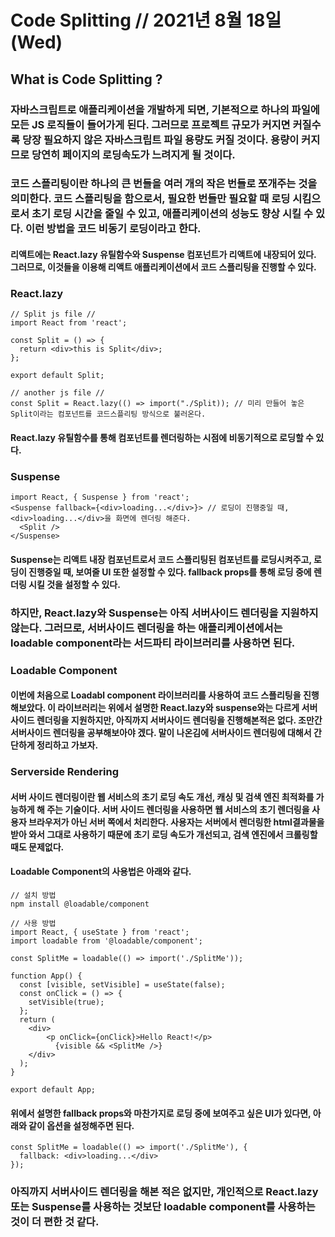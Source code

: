 # Code Splitting // 2021년 8월 18일(Wed)

## What is Code Splitting ?

### 자바스크립트로 애플리케이션을 개발하게 되면, 기본적으로 하나의 파일에 모든 JS 로직들이 들어가게 된다. 그러므로 프로젝트 규모가 커지면 커질수록 당장 필요하지 않은 자바스크립트 파일 용량도 커질 것이다. 용량이 커지므로 당연히 페이지의 로딩속도가 느려지게 될 것이다.

### 코드 스플리팅이란 하나의 큰 번들을 여러 개의 작은 번들로 쪼개주는 것을 의미한다. 코드 스플리팅을 함으로서, 필요한 번들만 필요할 때 로딩 시킴으로서 초기 로딩 시간을 줄일 수 있고, 애플리케이션의 성능도 향상 시킬 수 있다. 이런 방법을 코드 비동기 로딩이라고 한다.

#### 리액트에는 React.lazy 유틸함수와 Suspense 컴포넌트가 리액트에 내장되어 있다. 그러므로, 이것들을 이용해 리액트 애플리케이션에서 코드 스플리팅을 진행할 수 있다.

### React.lazy

```
// Split js file //
import React from 'react';

const Split = () => {
  return <div>this is Split</div>;
};

export default Split;

// another js file //
const Split = React.lazy(() => import("./Split)); // 미리 만들어 놓은 Split이라는 컴포넌트를 코드스플리팅 방식으로 불러온다.
```

#### React.lazy 유틸함수를 통해 컴포넌트를 렌더링하는 시점에 비동기적으로 로딩할 수 있다.

### Suspense

```
import React, { Suspense } from 'react';
<Suspense fallback={<div>loading...</div>}> // 로딩이 진행중일 때, <div>loading...</div>을 화면에 렌더링 해준다.
  <Split />
</Suspense>
```

#### Suspense는 리액트 내장 컴포넌트로서 코드 스플리팅된 컴포넌트를 로딩시켜주고, 로딩이 진행중일 때, 보여줄 UI 또한 설정할 수 있다. fallback props를 통해 로딩 중에 렌더링 시킬 것을 설정할 수 있다.

### 하지만, React.lazy와 Suspense는 아직 서버사이드 렌더링을 지원하지 않는다. 그러므로, 서버사이드 렌더링을 하는 애플리케이션에서는 loadable component라는 서드파티 라이브러리를 사용하면 된다.

### Loadable Component

#### 이번에 처음으로 Loadabl component 라이브러리를 사용하여 코드 스플리팅을 진행해보았다. 이 라이브러리는 위에서 설명한 React.lazy와 suspense와는 다르게 서버사이드 렌더링을 지원하지만, 아직까지 서버사이드 렌더링을 진행해본적은 없다. 조만간 서버사이드 렌더링을 공부해보아야 겠다. 말이 나온김에 서버사이드 렌더링에 대해서 간단하게 정리하고 가보자.

### Serverside Rendering

#### 서버 사이드 렌더링이란 웹 서비스의 초기 로딩 속도 개선, 캐싱 및 검색 엔진 최적화를 가능하게 해 주는 기술이다. 서버 사이드 렌더링을 사용하면 웹 서비스의 초기 렌더링을 사용자 브라우저가 아닌 서버 쪽에서 처리한다. 사용자는 서버에서 렌더링한 html결과물을 받아 와서 그대로 사용하기 때문에 초기 로딩 속도가 개선되고, 검색 엔진에서 크롤링할 때도 문제없다.

#### Loadable Component의 사용법은 아래와 같다.

```
// 설치 방법
npm install @loadable/component
```

```
// 사용 방법
import React, { useState } from 'react';
import loadable from '@loadable/component';

const SplitMe = loadable(() => import('./SplitMe'));

function App() {
  const [visible, setVisible] = useState(false);
  const onClick = () => {
    setVisible(true);
  };
  return (
    <div>
        <p onClick={onClick}>Hello React!</p>
          {visible && <SplitMe />}
    </div>
  );
}

export default App;
```

#### 위에서 설명한 fallback props와 마찬가지로 로딩 중에 보여주고 싶은 UI가 있다면, 아래와 같이 옵션을 설정해주면 된다.

```
const SplitMe = loadable(() => import('./SplitMe'), {
  fallback: <div>loading...</div>
});
```

### 아직까지 서버사이드 렌더링을 해본 적은 없지만, 개인적으로 React.lazy 또는 Suspense를 사용하는 것보단 loadable component를 사용하는 것이 더 편한 것 같다.
